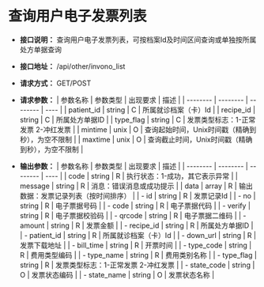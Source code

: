 # 查询用户电子发票列表

- **接口说明：** 查询用户电子发票列表，可按档案Id及时间区间查询或单独按所属处方单据查询
- **接口地址：** /api/other/invono_list
- **请求方式：** GET/POST
- **请求参数：**
    | 参数名称 | 参数类型 | 出现要求 | 描述 |
    | -------- | -------- | -------- | ---- |
    | patient_id | string | C | 所属就诊档案（卡）Id |
    | recipe_id | string | C | 所属处方单据ID |
    | type_flag | string | C | 发票类型标志：1-正常发票 2-冲红发票 |
    | mintime | unix | O | 查询起始时间，Unix时间戳（精确到秒），为空不限制  |
    | maxtime | unix | O | 查询截止时间，Unix时间戳（精确到秒），为空不限制  |

- **输出参数：**
    | 参数名称 | 参数类型 | 出现要求 | 描述 |
    | -------- | -------- | -------- | ---- |
    | code | string | R | 执行状态：1-成功，其它表示异常 |
    | message | string | R | 消息：错误消息或成功提示 |
    | data | array | R | 输出数据：发票记录列表（按时间排序） |
    | - id | string | R | 发票记录Id |
    | - no | string | R | 电子票据号码 |
    | - code | string | R | 电子票据代码 |
    | - verify | string | R | 电子票据校验码 |
    | - qrcode | string | R | 电子票据二维码 |
    | - amount | string | R | 发票金额 |
    | - recipe_id | string | R | 所属处方单据ID |
    | - patient_id | string | R | 所属就诊档案（卡）Id |
    | - down_url | string | R | 发票下载地址 |
    | - bill_time | string | R | 开票时间 |
    | - type_code | string | R | 费用类型编码 |
    | - type_name | string | R | 费用类别名称 |
    | - type_flag | string | R | 发票类型标志：1-正常发票 2-冲红发票 |
    | - state_code | string | O | 发票状态编码 |
    | - state_name | string | O | 发票状态名称 |